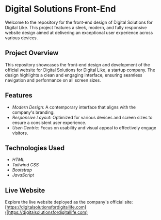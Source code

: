# Digital Solutions Front-End

Welcome to the repository for the front-end design of Digital Solutions for Digital Like. This project features a sleek, modern, and fully responsive website design aimed at delivering an exceptional user experience across various devices.

## Project Overview

This repository showcases the front-end design and development of the official website for Digital Solutions for Digital Like, a startup company. The design highlights a clean and engaging interface, ensuring seamless navigation and performance on all screen sizes.

## Features

- *Modern Design:* A contemporary interface that aligns with the company's branding.
- *Responsive Layout:* Optimized for various devices and screen sizes to ensure a consistent user experience.
- *User-Centric:* Focus on usability and visual appeal to effectively engage visitors.

## Technologies Used

- *HTML*
- *Tailwind CSS*
- *Bootstrap*
- *JavaScript*

## Live Website

Explore the live website deployed as the company's official site: [https://digitalsolutionsfordigitallife.com]([https://digitalsolutionsfordigitallife.com)
